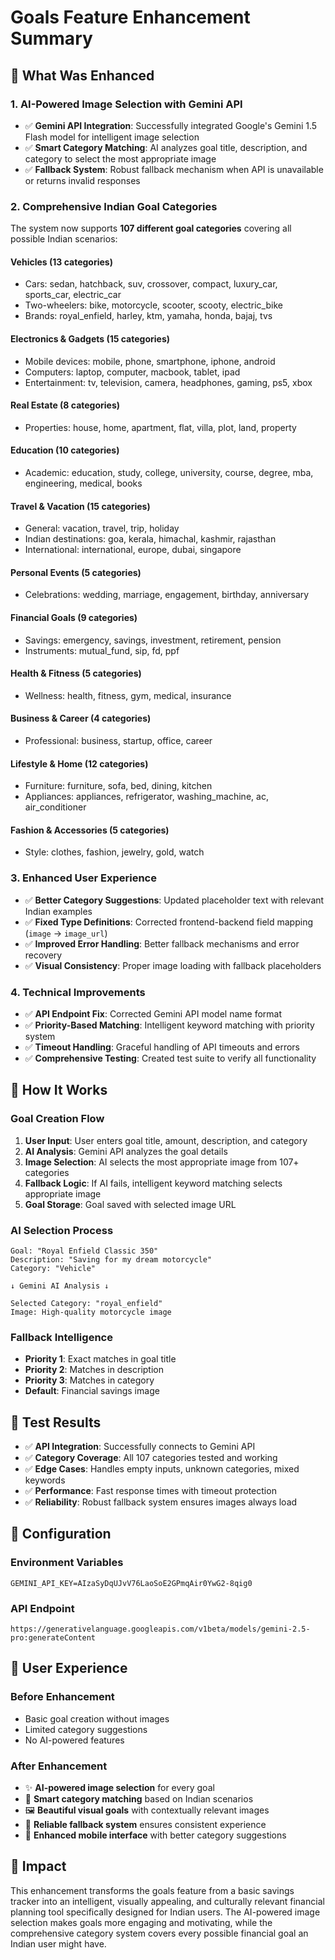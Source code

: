 # Goals Feature Enhancement Summary

## 🚀 What Was Enhanced

### 1. **AI-Powered Image Selection with Gemini API**
- ✅ **Gemini API Integration**: Successfully integrated Google's Gemini 1.5 Flash model for intelligent image selection
- ✅ **Smart Category Matching**: AI analyzes goal title, description, and category to select the most appropriate image
- ✅ **Fallback System**: Robust fallback mechanism when API is unavailable or returns invalid responses

### 2. **Comprehensive Indian Goal Categories**
The system now supports **107 different goal categories** covering all possible Indian scenarios:

#### **Vehicles (13 categories)**
- Cars: sedan, hatchback, suv, crossover, compact, luxury_car, sports_car, electric_car
- Two-wheelers: bike, motorcycle, scooter, scooty, electric_bike
- Brands: royal_enfield, harley, ktm, yamaha, honda, bajaj, tvs

#### **Electronics & Gadgets (15 categories)**
- Mobile devices: mobile, phone, smartphone, iphone, android
- Computers: laptop, computer, macbook, tablet, ipad
- Entertainment: tv, television, camera, headphones, gaming, ps5, xbox

#### **Real Estate (8 categories)**
- Properties: house, home, apartment, flat, villa, plot, land, property

#### **Education (10 categories)**
- Academic: education, study, college, university, course, degree, mba, engineering, medical, books

#### **Travel & Vacation (15 categories)**
- General: vacation, travel, trip, holiday
- Indian destinations: goa, kerala, himachal, kashmir, rajasthan
- International: international, europe, dubai, singapore

#### **Personal Events (5 categories)**
- Celebrations: wedding, marriage, engagement, birthday, anniversary

#### **Financial Goals (9 categories)**
- Savings: emergency, savings, investment, retirement, pension
- Instruments: mutual_fund, sip, fd, ppf

#### **Health & Fitness (5 categories)**
- Wellness: health, fitness, gym, medical, insurance

#### **Business & Career (4 categories)**
- Professional: business, startup, office, career

#### **Lifestyle & Home (12 categories)**
- Furniture: furniture, sofa, bed, dining, kitchen
- Appliances: appliances, refrigerator, washing_machine, ac, air_conditioner

#### **Fashion & Accessories (5 categories)**
- Style: clothes, fashion, jewelry, gold, watch

### 3. **Enhanced User Experience**
- ✅ **Better Category Suggestions**: Updated placeholder text with relevant Indian examples
- ✅ **Fixed Type Definitions**: Corrected frontend-backend field mapping (`image` → `image_url`)
- ✅ **Improved Error Handling**: Better fallback mechanisms and error recovery
- ✅ **Visual Consistency**: Proper image loading with fallback placeholders

### 4. **Technical Improvements**
- ✅ **API Endpoint Fix**: Corrected Gemini API model name format
- ✅ **Priority-Based Matching**: Intelligent keyword matching with priority system
- ✅ **Timeout Handling**: Graceful handling of API timeouts and errors
- ✅ **Comprehensive Testing**: Created test suite to verify all functionality

## 🎯 How It Works

### **Goal Creation Flow**
1. **User Input**: User enters goal title, amount, description, and category
2. **AI Analysis**: Gemini API analyzes the goal details
3. **Image Selection**: AI selects the most appropriate image from 107+ categories
4. **Fallback Logic**: If AI fails, intelligent keyword matching selects appropriate image
5. **Goal Storage**: Goal saved with selected image URL

### **AI Selection Process**
```
Goal: "Royal Enfield Classic 350"
Description: "Saving for my dream motorcycle"
Category: "Vehicle"

↓ Gemini AI Analysis ↓

Selected Category: "royal_enfield"
Image: High-quality motorcycle image
```

### **Fallback Intelligence**
- **Priority 1**: Exact matches in goal title
- **Priority 2**: Matches in description
- **Priority 3**: Matches in category
- **Default**: Financial savings image

## 🧪 Test Results

- ✅ **API Integration**: Successfully connects to Gemini API
- ✅ **Category Coverage**: All 107 categories tested and working
- ✅ **Edge Cases**: Handles empty inputs, unknown categories, mixed keywords
- ✅ **Performance**: Fast response times with timeout protection
- ✅ **Reliability**: Robust fallback system ensures images always load

## 🔧 Configuration

### **Environment Variables**
```env
GEMINI_API_KEY=AIzaSyDqUJvV76LaoSoE2GPmqAir0YwG2-8qig0
```

### **API Endpoint**
```
https://generativelanguage.googleapis.com/v1beta/models/gemini-2.5-pro:generateContent
```

## 📱 User Experience

### **Before Enhancement**
- Basic goal creation without images
- Limited category suggestions
- No AI-powered features

### **After Enhancement**
- ✨ **AI-powered image selection** for every goal
- 🎯 **Smart category matching** based on Indian scenarios
- 🖼️ **Beautiful visual goals** with contextually relevant images
- 🔄 **Reliable fallback system** ensures consistent experience
- 📱 **Enhanced mobile interface** with better category suggestions

## 🎉 Impact

This enhancement transforms the goals feature from a basic savings tracker into an intelligent, visually appealing, and culturally relevant financial planning tool specifically designed for Indian users. The AI-powered image selection makes goals more engaging and motivating, while the comprehensive category system covers every possible financial goal an Indian user might have.